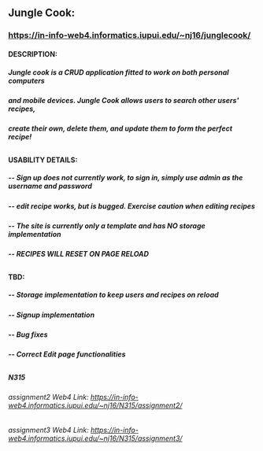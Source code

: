 ####
## Jungle Cook: 
### https://in-info-web4.informatics.iupui.edu/~nj16/junglecook/

#### DESCRIPTION:
##### Jungle cook is a CRUD application fitted to work on both personal computers
##### and mobile devices. Jungle Cook allows users to search other users' recipes,
##### create their own, delete them, and update them to form the perfect recipe!
##
#### USABILITY DETAILS:
##### -- Sign up does not currently work, to sign in, simply use admin as the username and password
##### -- edit recipe works, but is bugged. Exercise caution when editing recipes
##### -- The site is currently only a template and has NO storage implementation
##### -- RECIPES WILL RESET ON PAGE RELOAD
##
#### TBD:
##### -- Storage implementation to keep users and recipes on reload
##### -- Signup implementation
##### -- Bug fixes
##### -- Correct Edit page functionalities

##
##### N315
###### assignment2 Web4 Link: https://in-info-web4.informatics.iupui.edu/~nj16/N315/assignment2/
###### assignment3 Web4 Link: https://in-info-web4.informatics.iupui.edu/~nj16/N315/assignment3/
